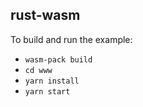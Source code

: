 ## rust-wasm

To build and run the example:

- `wasm-pack build`
- `cd www`
- `yarn install`
- `yarn start`
